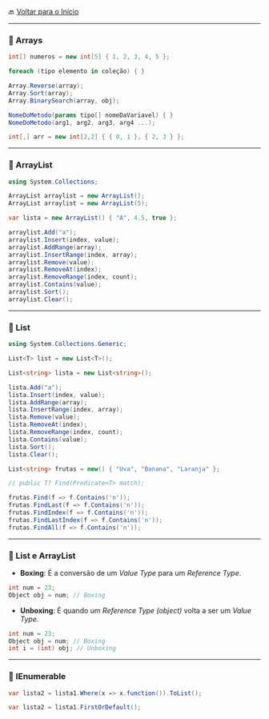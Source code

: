 🔙 [Voltar para o Início](https://github.com/4L1C3-R4BB1T/estudos-c-sharp "Voltar para o Início")

---

### 🔸 Arrays

```cs
int[] numeros = new int[5] { 1, 2, 3, 4, 5 };

foreach (tipo elemento in coleção) { }

Array.Reverse(array);
Array.Sort(array);
Array.BinarySearch(array, obj);

NomeDoMetodo(params tipo[] nomeDaVariavel) { }
NomeDoMetodo(arg1, arg2, arg3, arg4 ...);

int[,] arr = new int[2,2] { { 0, 1 }, { 2, 3 } };
```

---

### 🔸 ArrayList

```cs
using System.Collections;

ArrayList arraylist = new ArrayList();
ArrayList arraylist = new ArrayList(5);

var lista = new ArrayList() { "A", 4.5, true };

arraylist.Add("a");
arraylist.Insert(index, value);
arraylist.AddRange(array);
arraylist.InsertRange(index, array);
arraylist.Remove(value);
arraylist.RemoveAt(index);
arraylist.RemoveRange(index, count);
arraylist.Contains(value);
arraylist.Sort();
arraylist.Clear();
```

---

### 🔸 List

```cs
using System.Collections.Generic;

List<T> list = new List<T>();

List<string> lista = new List<string>();

lista.Add("a");
lista.Insert(index, value);
lista.AddRange(array);
lista.InsertRange(index, array);
lista.Remove(value);
lista.RemoveAt(index);
lista.RemoveRange(index, count);
lista.Contains(value);
lista.Sort();
lista.Clear();

List<string> frutas = new() { "Uva", "Banana", "Laranja" };

// public T? Find(Predicate<T> match);

frutas.Find(f => f.Contains('n'));
frutas.FindLast(f => f.Contains('n'));
frutas.FindIndex(f => f.Contains('n'));
frutas.FindLastIndex(f => f.Contains('n'));
frutas.FindAll(f => f.Contains('n'));
```

---

### 🔸 List e ArrayList

* **Boxing**: É a conversão de um *Value Type* para um *Reference Type*.

```cs
int num = 23;
Object obj = num; // Boxing 
```

* **Unboxing**: É quando um *Reference Type (object)* volta a ser um *Value Type*. 

```cs
int num = 23;
Object obj = num; // Boxing 
int i = (int) obj; // Unboxing
```

---

### 🔸 IEnumerable<T>

```cs
var lista2 = lista1.Where(x => x.function()).ToList();

var lista2 = lista1.FirstOrDefault();
```
